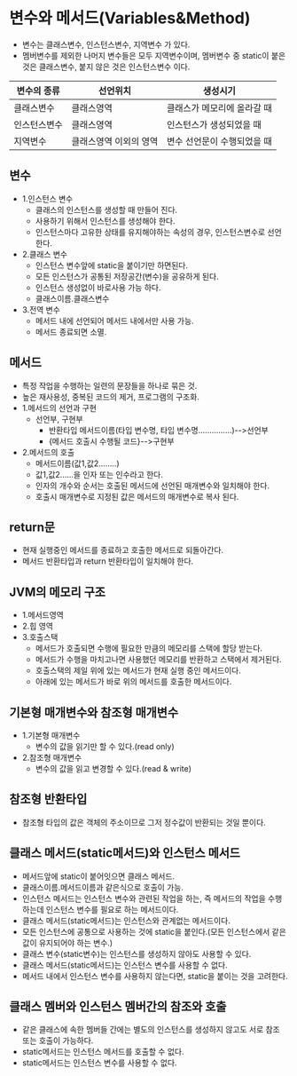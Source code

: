 # 변수와 메서드(Variables&Method)
- 변수는 클래스변수, 인스턴스변수, 지역변수 가 있다.
- 멤버변수를 제외한 나머지 변수들은 모두 지역변수이며, 멤버변수 중 static이 붙은 것은 클래스변수, 붙지 않은 것은 인스턴스변수 이다.

|변수의 종류|선언위치|생성시기|
|--|--|--|
|클래스변수|클래스영역|클래스가 메모리에 올라갈 때|
|인스턴스변수|클래스영역|인스턴스가 생성되었을 때|
|지역변수|클래스영역 이외의 영역|변수 선언문이 수행되었을 때|

## 변수
- 1.인스턴스 변수
  - 클래스의 인스턴스를 생성할 때 만들어 진다.
  - 사용하기 위해서 인스턴스를 생성해야 한다.
  - 인스턴스마다 고유한 상태를 유지해야하는 속성의 경우, 인스턴스변수로 선언한다.
- 2.클래스 변수
  - 인스턴스 변수앞에 static을 붙이기만 하면된다.
  - 모든 인스턴스가 공통된 저장공간(변수)을 공유하게 된다.
  - 인스턴스 생성없이 바로사용 가능 하다.
  - 클래스이름.클래스변수
- 3.전역 변수
  - 메서드 내에 선언되어 메서드 내에서만 사용 가능.
  - 메서드 종료되면 소멸.
  
## 메서드
- 특정 작업을 수행하는 일련의 문장들을 하나로 묶은 것.
- 높은 재사용성, 중복된 코드의 제거, 프로그램의 구조화.
- 1.메서드의 선언과 구현
  - 선언부, 구현부    
    - 반환타입 메서드이름(타입 변수명, 타입 변수명...............)-->선언부
    - {메서드 호출시 수행될 코드}-->구현부
- 2.메서드의 호출
  - 메서드이름(값1,값2........)
  - 값1,값2......을 인자 또는 인수라고 한다.
  - 인자의 개수와 순서는 호출된 메서드에 선언된 매개변수와 일치해야 한다.
  - 호출시 매개변수로 지정된 값은 메서드의 매개변수로 복사 된다.
## return문
- 현재 실행중인 메서드를 종료하고 호출한 메서드로 되돌아간다.
- 메서드 반환타입과 return 반환타입이 일치해야 한다.
## JVM의 메모리 구조
- 1.메서드영역
- 2.힙 영역
- 3.호출스택
  - 메서드가 호출되면 수행에 필요한 만큼의 메모리를 스택에 할당 받는다.
  - 메서드가 수행을 마치고나면 사용했던 메모리를 반환하고 스택에서 제거된다.
  - 호출스택의 제일 위에 있는 메서드가 현재 실행 중인 메서드이다.
  - 아래에 있는 메서드가 바로 위의 메서드를 호출한 메서드이다.
  
## 기본형 매개변수와 참조형 매개변수
- 1.기본형 매개변수
  - 변수의 값을 읽기만 할 수 있다.(read only)
- 2.참조형 매개변수
  - 변수의 값을 읽고 변경할 수 있다.(read & write)
  
## 참조형 반환타입  
- 참조형 타입의 값은 객체의 주소이므로 그저 정수값이 반환되는 것일 뿐이다.

## 클래스 메서드(static메서드)와 인스턴스 메서드
- 메서드앞에 static이 붙어잇으면 클래스 메서드.
- 클래스이름.메서드이름과 같은식으로 호출이 가능.
- 인스턴스 메서드는 인스턴스 변수와 관련된 작업을 하는, 즉 메서드의 작업을 수행하는데 인스턴스 변수를 필요로 하는 메서드이다.
- 클래스 메서드(static메서드)는 인스턴스와 관계없는 메서드이다.
- 모든 인스턴스에 공통으로 사용하는 것에 static을 붙인다.(모든 인스턴스에서 같은 값이 유지되어야 하는 변수.)
- 클래스 변수(static변수)는 인스턴스를 생성하지 않아도 사용할 수 있다.
- 클래스 메서드(static메서드)는 인스턴스 변수를 사용할 수 없다.
- 메서드 내에서 인스턴스 변수를 사용하지 않는다면, static을 붙이는 것을 고려한다.

## 클래스 멤버와 인스턴스 멤버간의 참조와 호출
- 같은 클래스에 속한 멤버들 간에는 별도의 인스턴스를 생성하지 않고도 서로 참조 또는 호출이 가능하다.
- static메서드는 인스턴스 메서드를 호출할 수 없다.
- static메서드는 인스턴스 변수를 사용할 수 없다.
